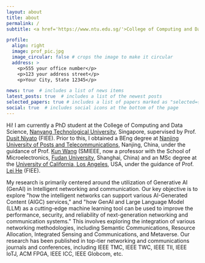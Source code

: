 ```yaml
---
layout: about
title: about
permalink: /
subtitle: <a href='https://www.ntu.edu.sg/'>College of Computing and Data Science, Nanyang Technological University, Signatpore</a>.

profile:
  align: right
  image: prof_pic.jpg
  image_circular: false # crops the image to make it circular
  address: >
    <p>555 your office number</p>
    <p>123 your address street</p>
    <p>Your City, State 12345</p>

news: true  # includes a list of news items
latest_posts: true  # includes a list of the newest posts
selected_papers: true # includes a list of papers marked as "selected={true}"
social: true  # includes social icons at the bottom of the page
---
```


Hi! I am currently a PhD student at the College of Computing and Data Science, [Nanyang Technological University](https://www.ntu.edu.sg/), Singapore, supervised by Prof. [Dusit Niyato](https://personal.ntu.edu.sg/dniyato/) (FIEE). Prior to this, I obtained a BEng degree at [Nanjing University of Posts and Telecommunications](https://www.njupt.edu.cn/), Nanjing, China, under the guidance of Prof. [Kun Wang](http://eda.ee.ucla.edu/people/kun-wang/index.html) (SMIEEE, now a professor with the School of Microelectronics, [Fudan University](https://www.fudan.edu.cn/en/), Shanghai, China) and an MSc degree at the [University of California, Los Angeles](https://www.ucla.edu/), USA, under the guidance of Prof. [Lei He](http://eda.ee.ucla.edu/) (FIEE).

My research is primarily centered around the utilization of Generative AI (GenAI) in Intelligent networking and communication. Our key objective is to explore "how the intelligent networks can support various AI-Generated Content (AIGC) services," and "how GenAI and Large Language Model (LLM) as a cutting-edge machine learning tool can be used to improve the performance, security, and reliability of next-generation networking and communication systems." This involves exploring the integration of various networking methodologies, including Semantic Communications, Resource Allocation, Integrated Sensing and Communications, and Metaverse. Our research has been published in top-tier networking and communications journals and conferences, including IEEE TMC, IEEE TWC, IEEE TII, IEEE IoTJ, ACM FPGA, IEEE ICC, IEEE Globcom, etc.

